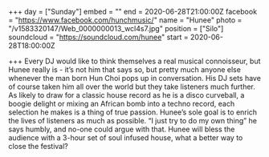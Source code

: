 +++
day = ["Sunday"]
embed = ""
end = 2020-06-28T21:00:00Z
facebook = "https://www.facebook.com/hunchmusic/"
name = "Hunee"
photo = "/v1583320147/Web_0000000013_wcl4s7.jpg"
position = ["Silo"]
soundcloud = "https://soundcloud.com/hunee"
start = 2020-06-28T18:00:00Z

+++
Every DJ would like to think themselves a real musical connoisseur, but Hunee really is - it’s not him that says so, but pretty much anyone else whenever the man born Hun Choi pops up in conversation. His DJ sets have of course taken him all over the world but they take listeners much further. As likely to draw for a classic house record as he is a disco curveball, a boogie delight or mixing an African bomb into a techno record, each selection he makes is a thing of true passion. Hunee’s sole goal is to enrich the lives of listeners as much as possible. “I just try to do my own thing” he says humbly, and no-one could argue with that. Hunee will bless the audience with a 3-hour set of soul infused house, what a better way to close the festival?